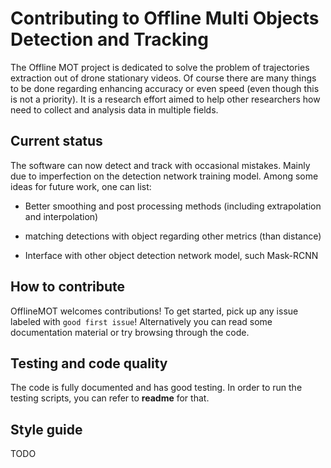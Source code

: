 Contributing to Offline Multi Objects Detection and Tracking
=====================

The Offline MOT project is dedicated to solve the problem of 
trajectories extraction out of drone stationary videos. Of course
there are many things to be done regarding enhancing accuracy or even 
speed (even though this is not a priority). It is a research effort
aimed to help other researchers how need to collect and analysis data 
in multiple fields.

Current status
--------------

The software can now detect and track with occasional mistakes. Mainly due
to imperfection on the detection network training model. Among some ideas
for future work, one can list:

* Better smoothing and post processing methods (including extrapolation and 
interpolation)

* matching detections with object regarding other metrics (than distance)

* Interface with other object detection network model, such Mask-RCNN

How to contribute
-----------------

OfflineMOT welcomes contributions! To get started, pick up any issue
labeled with `good first issue`! Alternatively you can read some
documentation material or try browsing through the code.

Testing and code quality
------------------------

The code is fully documented and has good testing. In order to run the 
testing scripts, you can refer to **readme** for that. 

Style guide
-----------
TODO
